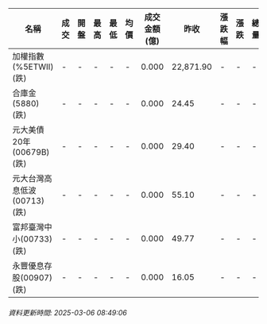 | 名稱 | 成交 | 開盤 | 最高 | 最低 | 均價 | 成交金額(億) | 昨收 | 漲跌幅 | 漲跌 | 總量 | 昨量 | 振幅 |
| -------- | -------- | -------- | -------- |-------- | -------- | -------- |-------- |-------- |-------- | -------- | -------- |-------- |
|加權指數(%5ETWII) (跌)|-|-|-|-|-|0.000|22,871.90|-|-|-|-|0.00%|
|合庫金(5880) (跌)|-|-|-|-|-|0.000|24.45|-|-|-|-|0.00%|
|元大美債20年(00679B) (跌)|-|-|-|-|-|0.000|29.40|-|-|-|-|0.00%|
|元大台灣高息低波(00713) (跌)|-|-|-|-|-|0.000|55.10|-|-|-|-|0.00%|
|富邦臺灣中小(00733) (跌)|-|-|-|-|-|0.000|49.77|-|-|-|-|0.00%|
|永豐優息存股(00907) (跌)|-|-|-|-|-|0.000|16.05|-|-|-|-|0.00%|
###### 資料更新時間: 2025-03-06 08:49:06